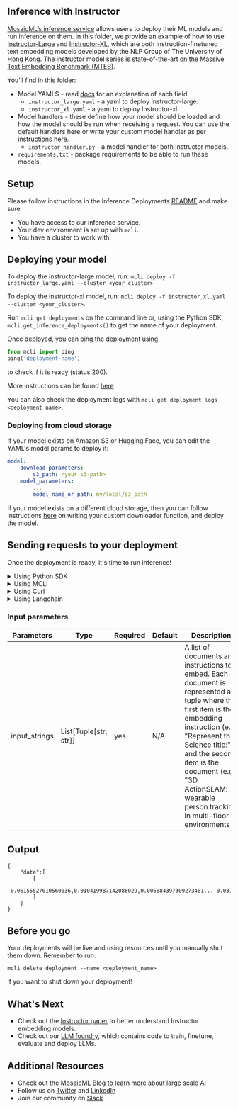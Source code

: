 ## Inference with Instructor

[MosaicML’s inference service](https://www.mosaicml.com/blog/inference-launch) allows users to deploy their ML models and run inference on them. In this folder, we provide an example of how to use [Instructor-Large](https://huggingface.co/hkunlp/instructor-large) and [Instructor-XL](https://huggingface.co/hkunlp/instructor-xl), which are both instruction-finetuned text embedding models developed by the NLP Group of The University of Hong Kong. The instructor model series is state-of-the-art on the [Massive Text Embedding Benchmark (MTEB)](https://huggingface.co/blog/mteb).


You’ll find in this folder:

- Model YAMLS - read [docs](https://docs.mosaicml.com/projects/mcli/en/latest/inference/inference_schema.html) for an explanation of each field.
    - `instructor_large.yaml` - a yaml to deploy Instructor-large.
    - `instructor_xl.yaml` - a yaml to deploy Instructor-xl.
- Model handlers - these define how your model should be loaded and how the model should be run when receiving a request. You can use the default handlers here or write your custom model handler as per instructions [here](https://docs.mosaicml.com/projects/mcli/en/latest/inference/deployment_features.html#custom-model-handlers).
    - `instructor_handler.py` - a model handler for both Instructor models.
- `requirements.txt` - package requirements to be able to run these models.


## Setup

Please follow instructions in the Inference Deployments [README](https://github.com/mosaicml/examples/tree/main/examples/inference-deployments/README.md) and make sure
- You have access to our inference service.
- Your dev environment is set up with `mcli`.
- You have a cluster to work with.

## Deploying your model

To deploy the instructor-large model, run: `mcli deploy -f instructor_large.yaml --cluster <your_cluster>`

To deploy the instructor-xl model, run: `mcli deploy -f instructor_xl.yaml --cluster <your_cluster>`.

Run `mcli get deployments` on the command line or, using the Python SDK, `mcli.get_inference_deployments()` to get the name of your deployment.


Once deployed, you can ping the deployment using
```python
from mcli import ping
ping('deployment-name')
```
to check if it is ready (status 200).

More instructions can be found [here](https://docs.mosaicml.com/projects/mcli/en/latest/quick_start/quick_start_inference.html)

You can also check the deployment logs with `mcli get deployment logs <deployment name>`.

### Deploying from cloud storage
If your model exists on Amazon S3 or Hugging Face, you can edit the YAML's model params to deploy it:
```yaml
model:
    download_parameters:
        s3_path: <your-s3-path>
    model_parameters:
        ...
        model_name_or_path: my/local/s3_path
```

If your model exists on a different cloud storage, then you can follow instructions [here](https://docs.mosaicml.com/projects/mcli/en/latest/inference/deployment_features.html#id1) on writing your custom downloader function, and deploy the model.

## Sending requests to your deployment

Once the deployment is ready, it's time to run inference!

<details>
<summary> Using Python SDK </summary>


```python
from mcli import predict

deployment = get_inference_deployment(<deployment-name>)
input = {
    "input_strings": [
        ["Represent the Science title:", "3D ActionSLAM: wearable person tracking in multi-floor environments"]
    ]
}

predict(deployment, input)

```
</details>

<details>
<summary> Using MCLI </summary>

```bash
mcli predict <deployment-name> --input '{"input_strings":  [["Represent the Science title:", "3D ActionSLAM: wearable person tracking"]]}'

```
</details>

<details>
<summary> Using Curl </summary>

```bash
curl https://<deployment-name>.inf.hosted-on.mosaicml.hosting/predict \
-H "Authorization: <your_api_key>" \
-d '{"input_strings":  [["Represent the Science title:", "3D ActionSLAM: wearable person tracking in multi-floor environments"]]}'
```
</details>

<details>
<summary> Using Langchain </summary>

```python
from getpass import getpass
MOSAICML_API_TOKEN = getpass()
import os
os.environ["MOSAICML_API_TOKEN"] = MOSAICML_API_TOKEN

from langchain.embeddings import MosaicMLInstructorEmbeddings
embeddings = MosaicMLInstructorEmbeddings(
    query_instruction="Represent the query for retrieval: "
)
query_text = "This is a test query."
query_result = embeddings.embed_query(query_text)

document_text = "This is a test document."
document_result = embeddings.embed_documents([document_text])

import numpy as np

query_numpy = np.array(query_result)
document_numpy = np.array(document_result[0])
similarity = np.dot(query_numpy, document_numpy) / (np.linalg.norm(query_numpy)*np.linalg.norm(document_numpy))
print(f"Cosine similarity between document and query: {similarity}")
 ```
 </details>


### Input parameters
| Parameters | Type | Required | Default | Description |
| --- | --- | --- | --- | --- |
| input_strings | List[Tuple[str, str]] | yes | N/A | A list of documents and instructions to embed. Each document is represented as tuple where the first item is the embedding instruction (e.g. "Represent the Science title:") and the second item is the document (e.g. "3D ActionSLAM: wearable person tracking in multi-floor environments"). |


## Output
```
{
    "data":[
        [
            -0.06155527010560036,0.010419987142086029,0.005884397309273481...-0.03766140714287758,0.010227023623883724,0.04394740238785744
        ]
    ]
}
```

## Before you go

Your deployments will be live and using resources until you manually shut them down. Remember to run:
```
mcli delete deployment --name <deployment_name>
```
if you want to shut down your deployment!

## What's Next
 - Check out the [Instructor paper](https://instructor-embedding.github.io) to better understand Instructor embedding models.
 - Check out our [LLM foundry](https://github.com/mosaicml/llm-foundry), which contains code to train, finetune, evaluate and deploy LLMs.


## Additional Resources
- Check out the [MosaicML Blog](https://www.mosaicml.com/blog) to learn more about large scale AI
- Follow us on [Twitter](https://twitter.com/mosaicml) and [LinkedIn](https://www.linkedin.com/company/mosaicml)
- Join our community on [Slack](https://mosaicml.me/slack)
